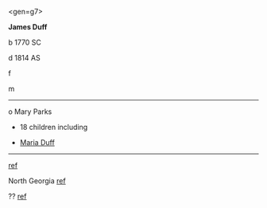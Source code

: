 <gen=g7>

<b>James Duff</b>

b 1770 SC

d 1814 AS

f 

m

<hr>

o Mary Parks

- 18 children including

- [Maria Duff](../g6/maria_duff.md)

<hr>

[ref](https://www.myheritage.com/person-1518253_140194991_140194991/maria-duff)

North Georgia [ref](https://www.ancestry.com/boards/localities.northam.usa.states.georgia.counties.lumpkin/931/mb.ashx)

?? [ref](https://www.genealogy.com/forum/surnames/topics/brown/10315/)

